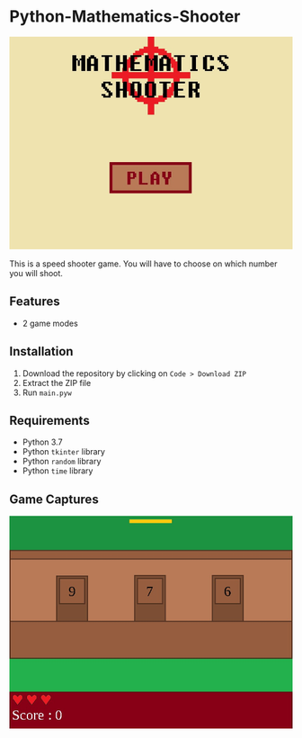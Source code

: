 # Python-Mathematics-Shooter
![Preview image](./preview/preview.jpg)

This is a speed shooter game. You will have to choose on which number you will shoot.
## Features
- 2 game modes
## Installation
1. Download the repository by clicking on `Code > Download ZIP`
2. Extract the ZIP file
3. Run `main.pyw`
## Requirements
- Python 3.7
- Python `tkinter` library
- Python `random` library
- Python `time` library
## Game Captures
![Game capture](./preview/images/1.jpg)
